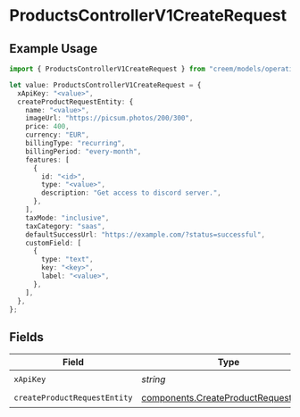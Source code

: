 # ProductsControllerV1CreateRequest

## Example Usage

```typescript
import { ProductsControllerV1CreateRequest } from "creem/models/operations";

let value: ProductsControllerV1CreateRequest = {
  xApiKey: "<value>",
  createProductRequestEntity: {
    name: "<value>",
    imageUrl: "https://picsum.photos/200/300",
    price: 400,
    currency: "EUR",
    billingType: "recurring",
    billingPeriod: "every-month",
    features: [
      {
        id: "<id>",
        type: "<value>",
        description: "Get access to discord server.",
      },
    ],
    taxMode: "inclusive",
    taxCategory: "saas",
    defaultSuccessUrl: "https://example.com/?status=successful",
    customField: [
      {
        type: "text",
        key: "<key>",
        label: "<value>",
      },
    ],
  },
};
```

## Fields

| Field                                                                                          | Type                                                                                           | Required                                                                                       | Description                                                                                    |
| ---------------------------------------------------------------------------------------------- | ---------------------------------------------------------------------------------------------- | ---------------------------------------------------------------------------------------------- | ---------------------------------------------------------------------------------------------- |
| `xApiKey`                                                                                      | *string*                                                                                       | :heavy_check_mark:                                                                             | N/A                                                                                            |
| `createProductRequestEntity`                                                                   | [components.CreateProductRequestEntity](../../models/components/createproductrequestentity.md) | :heavy_check_mark:                                                                             | N/A                                                                                            |